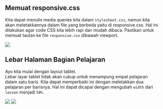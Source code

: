 ## Memuat responsive.css

Kita dapat menulis media queries kita dalam `stylesheet.css`, namun kita akan meletakkannya dalam file yang berbeda yaitu di responsive.css. Hal ini dilakukan agar code CSS kita lebih rapi dan mudah dibaca. Pastikan untuk memuat tautan ke file `responsive.css` dibawah viewport.

![](https://d2aj9sy12tbpym.cloudfront.net/progate/shared/images/slide/html/study/3/158097877969.png)

## Lebar Halaman Bagian Pelajaran

Ayo kita mulai dengan layout tablet.  
Lebar layar tablet tidak akan cukup untuk menampung empat pelajaran dalam satu baris. Kita dapat memperbaiki ini dengan meletakkan dua pelajaran per barisnya. Hal ini dapat dicapai dengan mengubah `width` dari `lesson` menjadi `50%`.

![](https://d2aj9sy12tbpym.cloudfront.net/progate/shared/images/slide/html/study/3/1580978793962.png)
![](https://d2aj9sy12tbpym.cloudfront.net/progate/shared/images/slide/html/study/3/1580978803274.png)